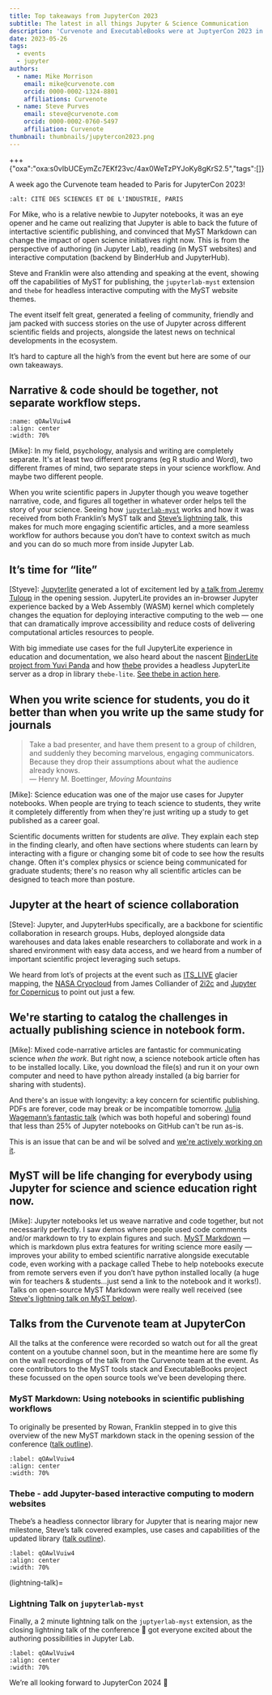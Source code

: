 ```yaml
---
title: Top takeaways from JupyterCon 2023
subtitle: The latest in all things Jupyter & Science Communication
description: 'Curvenote and ExecutableBooks were at JuptyerCon 2023 in Paris, between all the amazing announcements & talks, here are our main takeaways.'
date: 2023-05-26
tags:
  - events
  - jupyter
authors:
  - name: Mike Morrison
    email: mike@curvenote.com
    orcid: 0000-0002-1324-8801
    affiliations: Curvenote
  - name: Steve Purves
    email: steve@curvenote.com
    orcid: 0000-0002-0760-5497
    affiliation: Curvenote
thumbnail: thumbnails/jupytercon2023.png
---
```


+++ {"oxa":"oxa:s0vIbUCEymZc7EKf23vc/4ax0WeTzPYJoKy8gKrS2.5","tags":[]}

A week ago the Curvenote team headed to Paris for JupyterCon 2023!

```{image}./images/jupytercon-2023-paris.jpeg
:alt: CITÉ DES SCIENCES ET DE L'INDUSTRIE, PARIS
```

For Mike, who is a relative newbie to Jupyter notebooks, it was an eye opener and he came out realizing that Jupyter is able to back the future of intertactive scientific publishing, and convinced that MyST Markdown can change the impact of open science initiatives right now. This is from the perspective of authoring (in Jupyter Lab), reading (in MyST websites) and interactive computation (backend by BinderHub and JupyterHub).

Steve and Franklin were also attending and speaking at the event, showing off the capabilities of MyST for publishing, the `jupyterlab-myst` extension and `thebe` for headless interactive computing with the MyST website themes.

The event itself felt great, generated a feeling of community, friendly and jam packed with success stories on the use of Jupyter across different scientific fields and projects, alongside the latest news on technical developments in the ecosystem.

It’s hard to capture all the high’s from the event but here are some of our own takeaways.

## Narrative & code should be together, not separate workflow steps.

```{figure} images/s0vIbUCEymZc7EKf23vc-nbjMmF7lFZkHmvJ1oSjT-v1.png
:name: qOAwlVuiw4
:align: center
:width: 70%
```

\[Mike\]: In my field, psychology, analysis and writing are completely separate. It's at least two different programs (eg R studio and Word), two different frames of mind, two separate steps in your science workflow. And maybe two different people.

When you write scientific papers in Jupyter though you weave together narrative, code, and figures all together in whatever order helps tell the story of your science. Seeing how [`jupyterlab-myst`](https://pypi.org/project/jupyterlab-myst/) works and how it was received from both Franklin’s MyST talk and [Steve’s lightning talk](#lightning-talk), this makes for much more engaging scientific articles, and a more seamless workflow for authors because you don’t have to context switch as much and you can do so much more from inside Jupyter Lab.

## It’s time for “lite”

\[Styeve\]: [Jupyterlite](https://jupyterlite.readthedocs.io/en/latest/) generated a lot of excitement led by [a talk from Jeremy Tuloup](https://cfp.jupytercon.com/2023/talk/EU7HFP/) in the opening session. JupyterLite provides an in-browser Jupyter experience backed by a Web Assembly (WASM) kernel which completely changes the equation for deploying interactive computing to the web — one that can dramatically improve accessibility and reduce costs of delivering computational articles resources to people.

With big immediate use cases for the full JupyterLite experience in education and documentation, we also heard about the nascent [BinderLite project from Yuvi Panda](https://github.com/jupyterlite/repo2jupyterlite) and how [thebe](https://github.com/executablebooks/thebe) provides a headless JupyterLite server as a drop in library `thebe-lite`. [See thebe in action here](https://executablebooks.github.io/thebe).

## When you write science for students, you do it better than when you write up the same study for journals

> Take a bad presenter, and have them present to a group of children, and suddenly they becoming marvelous, engaging communicators. Because they drop their assumptions about what the audience already knows. \
> — Henry M. Boettinger, _Moving Mountains_

\[Mike\]: Science education was one of the major use cases for Jupyter notebooks. When people are trying to teach science to students, they write it completely differently from when they're just writing up a study to get published as a career goal.

Scientific documents written for students are _alive_. They explain each step in the finding clearly, and often have sections where students can learn by interacting with a figure or changing some bit of code to see how the results change. Often it's complex physics or science being communicated for graduate students; there's no reason why all scientific articles can be designed to teach more than posture.

## Jupyter at the heart of science collaboration

\[Steve\]: Jupyter, and JupyterHubs specifically, are a backbone for scientific collaboration in research groups. Hubs, deployed alongside data warehouses and data lakes enable researchers to collaborate and work in a shared environment with easy data access, and we heard from a number of important scientific project leveraging such setups.

We heard from lot’s of projects at the event such as [ITS_LIVE](https://its-live.jpl.nasa.gov/) glacier mapping, the [NASA Cryocloud](https://cfp.jupytercon.com/2023/talk/W7MYUZ/) from James Colliander of [2i2c](https://2i2c.org) and [Jupyter for Copernicus](https://cfp.jupytercon.com/2023/talk/PQQFUV/) to point out just a few.

## We're starting to catalog the challenges in actually publishing science in notebook form.

\[Mike\]: Mixed code-narrative articles are fantastic for communicating science _when the work_. But right now, a science notebook article often has to be installed locally. Like, you download the file(s) and run it on your own computer and need to have python already installed (a big barrier for sharing with students).

And there's an issue with longevity: a key concern for scientific publishing. PDFs are forever, code may break or be incompatible tomorrow. [Julia Wagemann’s fantastic talk](https://cfp.jupytercon.com/2023/talk/TEPZT9/) (which was both hopeful and sobering) found that less than 25% of Jupyter notebooks on GitHub can't be run as-is.

This is an issue that can be and wil be solved and [we're actively working on it](https://github.com/curvenote/notebooks-in-publishing).

## MyST will be life changing for everybody using Jupyter for science and science education right now.

\[Mike\]: Jupyter notebooks let us weave narrative and code together, but not necessarily perfectly. I saw demos where people used code comments and/or markdown to try to explain figures and such. [MyST Markdown](https://myst-tools.org/docs/spec) — which is markdown plus extra features for writing science more easily — improves your ability to embed scientific narrative alongside executable code, even working with a package called Thebe to help notebooks execute from remote servers even if you don’t have python installed locally (a huge win for teachers & students…just send a link to the notebook and it works!). Talks on open-source MyST Markdown were really well received (see [Steve's lightning talk on MyST below](#lightning-talk)).

## Talks from the Curvenote team at JupyterCon

All the talks at the conference were recorded so watch out for all the great content on a youtube channel soon, but in the meantime here are some fly on the wall recordings of the talk from the Curvenote team at the event. As core contributors to the MyST tools stack and ExecutableBooks project these focussed on the open source tools we’ve been developing there.

### MyST Markdown: Using notebooks in scientific publishing workflows

To originally be presented by Rowan, Franklin stepped in to give this overview of the new MyST markdown stack in the opening session of the conference ([talk outline](https://cfp.jupytercon.com/2023/talk/WWZMSG/)).

```{iframe} https://www.youtube-nocookie.com/embed/hL2daczfDMs
:label: qOAwlVuiw4
:align: center
:width: 70%
```

### Thebe - add Jupyter-based interactive computing to modern websites

Thebe’s a headless connector library for Jupyter that is nearing major new milestone, Steve’s talk covered examples, use cases and capabilities of the updated library ([talk outline](https://cfp.jupytercon.com/2023/talk/TBD9PQ/)).

```{iframe} https://www.youtube-nocookie.com/embed/XtgUfbph8JM
:label: qOAwlVuiw4
:align: center
:width: 70%
```

(lightning-talk)=

### Lightning Talk on `jupyterlab-myst`

Finally, a 2 minute lightning talk on the `juptyerlab-myst` extension, as the closing lightning talk of the conference 🎉 got everyone excited about the authoring possibilities in Jupyter Lab.

```{iframe} https://www.youtube-nocookie.com/embed/5T7FaJme9tU
:label: qOAwlVuiw4
:align: center
:width: 70%
```

We’re all looking forward to JupyterCon 2024 🚀
